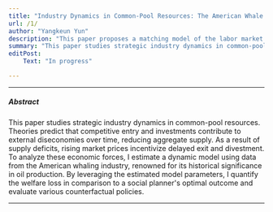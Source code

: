```yaml
---
title: "Industry Dynamics in Common-Pool Resources: The American Whale Fishery" 
url: /1/
author: "Yangkeun Yun"
description: "This paper proposes a matching model of the labor market with job rationing: unemployment does not disappear in the absence of matching frictions." 
summary: "This paper studies strategic industry dynamics in common-pool resources, estimating a dynamic model using data from the American whaling industry."
editPost:
    Text: "In progress"

---
```


---

##### Abstract

This paper studies strategic industry dynamics in common-pool resources. Theories predict that competitive entry and investments contribute to external diseconomies over time, reducing aggregate supply. As a result of supply deficits, rising market prices incentivize delayed exit and divestment. To analyze these economic forces, I estimate a dynamic model using data from the American whaling industry, renowned for its historical significance in oil production. By leveraging the estimated model parameters, I quantify the welfare loss in comparison to a social planner's optimal outcome and evaluate various counterfactual policies.

---
